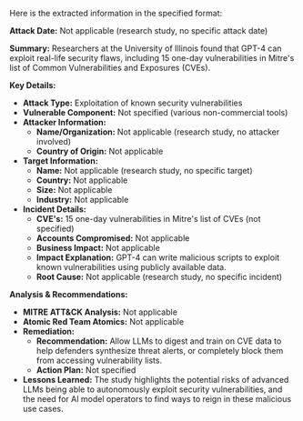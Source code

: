 Here is the extracted information in the specified format:

**Attack Date:** Not applicable (research study, no specific attack date)

**Summary:** Researchers at the University of Illinois found that GPT-4 can exploit real-life security flaws, including 15 one-day vulnerabilities in Mitre's list of Common Vulnerabilities and Exposures (CVEs).

**Key Details:**

* **Attack Type:** Exploitation of known security vulnerabilities
* **Vulnerable Component:** Not specified (various non-commercial tools)
* **Attacker Information:**
	+ **Name/Organization:** Not applicable (research study, no attacker involved)
	+ **Country of Origin:** Not applicable
* **Target Information:**
	+ **Name:** Not applicable (research study, no specific target)
	+ **Country:** Not applicable
	+ **Size:** Not applicable
	+ **Industry:** Not applicable
* **Incident Details:**
	+ **CVE's:** 15 one-day vulnerabilities in Mitre's list of CVEs (not specified)
	+ **Accounts Compromised:** Not applicable
	+ **Business Impact:** Not applicable
	+ **Impact Explanation:** GPT-4 can write malicious scripts to exploit known vulnerabilities using publicly available data.
	+ **Root Cause:** Not applicable (research study, no specific incident)

**Analysis & Recommendations:**

* **MITRE ATT&CK Analysis:** Not applicable
* **Atomic Red Team Atomics:** Not applicable
* **Remediation:**
	+ **Recommendation:** Allow LLMs to digest and train on CVE data to help defenders synthesize threat alerts, or completely block them from accessing vulnerability lists.
	+ **Action Plan:** Not specified
* **Lessons Learned:** The study highlights the potential risks of advanced LLMs being able to autonomously exploit security vulnerabilities, and the need for AI model operators to find ways to reign in these malicious use cases.

